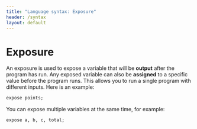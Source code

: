 ```yaml
---
title: "Language syntax: Exposure"
header: /syntax
layout: default
---
```

# Exposure

An exposure is used to expose a variable that will be **output** after the
program has run. Any exposed variable can also be **assigned** to a specific
value before the program runs. This allows you to run a single program with
different inputs. Here is an example:

```ruby
expose points;
```

You can expose multiple variables at the same time, for example:

```ruby
expose a, b, c, total;
```
